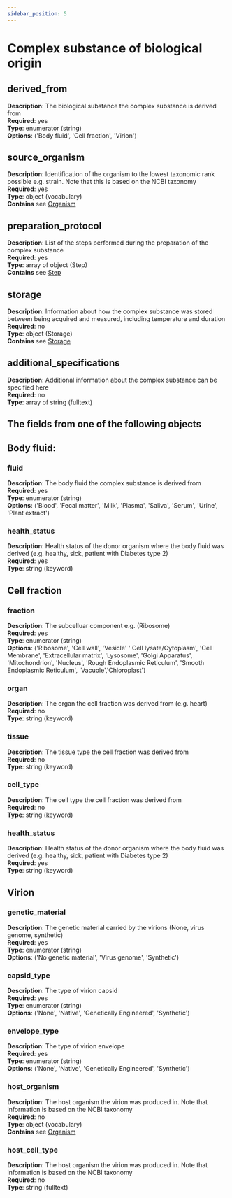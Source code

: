 ```yaml
---
sidebar_position: 5
---
```

# Complex substance of biological origin

## derived_from 
**Description**: The biological substance the complex substance is derived from <br/>
**Required**: yes <br/>
**Type**: enumerator (string) <br/>
**Options**: ('Body fluid',
              'Cell fraction',
              'Virion')

## source_organism

**Description**: Identification of the organism to the lowest taxonomic rank possible e.g. strain. Note that this is based on the NCBI taxonomy<br/>
**Required**: yes <br/>
**Type**: object (vocabulary)  <br/>
**Contains** see [Organism](organism.md)

## preparation_protocol

**Description**: List of the steps performed during the preparation of the complex substance<br/>
**Required**: yes <br/>
**Type**: array of object (Step)  <br/>
**Contains** see [Step](step.md)

## storage

**Description**: Information about how the complex substance was stored between being acquired and measured, including temperature and duration <br/>
**Required**: no <br/>
**Type**: object (Storage)  <br/>
**Contains** see [Storage](storage.md)

## additional_specifications

**Description**: Additional information about the complex substance can be specified here <br/>
**Required**: no <br/>
**Type**: array of string (fulltext)

## The fields from one of the following objects

## Body fluid:

### fluid 
**Description**: The body fluid the complex substance is derived from<br/>
**Required**: yes <br/>
**Type**: enumerator (string) <br/>
**Options**: ('Blood', 'Fecal matter', 'Milk',
              'Plasma', 'Saliva', 'Serum', 'Urine',
              'Plant extract')


### health_status
**Description**: Health status of the donor organism where
the body fluid was derived (e.g. healthy, sick, patient with
Diabetes type 2)<br/>
**Required**: yes <br/>
**Type**: string (keyword) <br/>

## Cell fraction

### fraction
**Description**: The subcelluar component e.g. (Ribosome)<br/>
**Required**: yes <br/>
**Type**: enumerator (string) <br/>
**Options**: ('Ribosome', 'Cell wall', 'Vesicle'
            ' Cell lysate/Cytoplasm', 'Cell Membrane',
             'Extracellular matrix', 'Lysosome',
             'Golgi Apparatus', 'Mitochondrion', 'Nucleus',
             'Rough Endoplasmic Reticulum',
             'Smooth Endoplasmic Reticulum',
             'Vacuole','Chloroplast')
        
### organ       
**Description**: The organ the cell fraction was derived from (e.g. heart)<br/>
**Required**: no <br/>
**Type**: string (keyword) <br/>

### tissue 
**Description**: The tissue type the cell fraction was derived from<br/>
**Required**: no <br/>
**Type**: string (keyword) <br/>

### cell_type 
**Description**: The cell type the cell fraction was derived from<br/>
**Required**: no <br/>
**Type**: string (keyword) <br/>

### health_status
**Description**: Health status of the donor organism where
the body fluid was derived (e.g. healthy, sick, patient with
Diabetes type 2)<br/>
**Required**: yes <br/>
**Type**: string (keyword) <br/>

## Virion

### genetic_material

**Description**: The genetic material carried by the virions (None, virus genome, synthetic)<br/>
**Required**: yes <br/>
**Type**: enumerator (string) <br/>
**Options**: ('No genetic material',
              'Virus genome',
              'Synthetic')

### capsid_type

**Description**: The type of virion capsid<br/>
**Required**: yes <br/>
**Type**: enumerator (string) <br/>
**Options**: ('None', 'Native', 'Genetically Engineered', 'Synthetic')

### envelope_type

**Description**: The type of virion envelope<br/>
**Required**: yes <br/>
**Type**: enumerator (string) <br/>
**Options**: ('None', 'Native', 'Genetically Engineered', 'Synthetic')

### host_organism

**Description**: The host organism the virion was produced  in. Note that information is based on the NCBI taxonomy<br/>
**Required**: no <br/>
**Type**: object (vocabulary)  <br/>
**Contains** see [Organism](organism.md)

### host_cell_type

**Description**: The host organism the virion was produced  in. Note that information is based on the NCBI taxonomy<br/>
**Required**: no <br/>
**Type**: string (fulltext)
